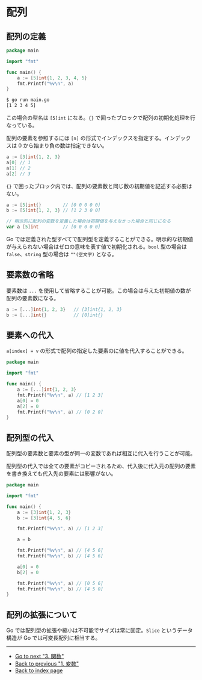 # 配列

## 配列の定義

<!-- markdownlint-disable MD010 -->

```go
package main

import "fmt"

func main() {
	a := [5]int{1, 2, 3, 4, 5}
	fmt.Printf("%v\n", a)
}
```

<!-- markdownlint-enble MD010 -->

```bash
$ go run main.go
[1 2 3 4 5]
```

この場合の型名は `[5]int` になる。`{}` で囲ったブロックで配列の初期化処理を行なっている。

配列の要素を参照するには `[n]` の形式でインデックスを指定する。インデックスは 0 から始まり負の数は指定できない。

```go
a := [3]int{1, 2, 3}
a[0] // 1
a[1] // 2
a[2] // 3
```

`{}` で囲ったブロック内では、配列の要素数と同じ数の初期値を記述する必要はない。

```go
a := [5]int{}        // [0 0 0 0 0]
b := [5]int{1, 2, 3} // [1 2 3 0 0]

// 明示的に配列の変数を定義した場合は初期値を与えなかった場合と同じになる
var a [5]int         // [0 0 0 0 0]
```

Go では定義された型すべてで配列型を定義することができる。明示的な初期値が与えられない場合はゼロの意味を表す値で初期化される。`bool` 型の場合は `false`、`string` 型の場合は `""(空文字)` となる。

## 要素数の省略

要素数は `...` を使用して省略することが可能。この場合は与えた初期値の数が配列の要素数になる。

```go
a := [...]int{1, 2, 3}   // [3]int{1, 2, 3}
b := [...]int{}          // [0]int{}
```

## 要素への代入

`a[index] = v` の形式で配列の指定した要素のに値を代入することができる。

<!-- markdownlint-disable MD010 -->

```go
package main

import "fmt"

func main() {
	a := [...]int{1, 2, 3}
	fmt.Printf("%v\n", a) // [1 2 3]
	a[0] = 0
	a[2] = 0
	fmt.Printf("%v\n", a) // [0 2 0]
}
```

<!-- markdownlint-enble MD010 -->

## 配列型の代入

配列型の要素数と要素の型が同一の変数であれば相互に代入を行うことが可能。

配列型の代入では全ての要素がコピーされるため、代入後に代入元の配列の要素を書き換えても代入先の要素には影響がない。

<!-- markdownlint-disable MD010 -->

```go
package main

import "fmt"

func main() {
	a := [3]int{1, 2, 3}
	b := [3]int{4, 5, 6}

	fmt.Printf("%v\n", a) // [1 2 3]

	a = b

	fmt.Printf("%v\n", a) // [4 5 6]
	fmt.Printf("%v\n", b) // [4 5 6]

	a[0] = 0
	b[2] = 0

	fmt.Printf("%v\n", a) // [0 5 6]
	fmt.Printf("%v\n", b) // [4 5 0]
}
```

<!-- markdownlint-enble MD010 -->

## 配列の拡張について

Go では配列型の拡張や縮小は不可能でサイズは常に固定。`Slice` というデータ構造が Go では可変長配列に相当する。

***

* [Go to next "3. 関数"](./function.md)
* [Back to previous "1. 変数"](./variable.md)
* [Back to index page](../README.md)